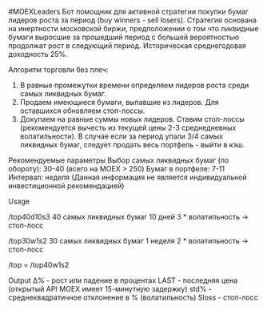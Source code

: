 #MOEXLeaders
Бот помощник для активной стратегии покупки бумаг лидеров роста за период (buy winners - sell losers).
Стратегия основана на инертности московской биржи, предположении о том что ликвидные бумаги выросшие за прошедший период с большей вероятностью продолжат рост в следующий период.
Историческая среднегодовая доходность 25%.

Алгоритм торговли без плеч:
1) В равные промежутки времени определяем лидеров роста среди самых ликвидных бумаг.
2) Продаем имеющиеся бумаги, выпавшие из лидеров. Для оставшихся обновляем стоп-лоссы.
3) Докупаем на равные суммы новых лидеров. Ставим стоп-лоссы (рекомендуется вычесть из текущей цены 2-3 среднедневных волатильности).
В случае если за период упали 3/4 самых ликвидных бумаг, следует продать весь портфель - выйти в кэш.

Рекомендуемые параметры
Выбор самых ликвидных бумаг (по обороту): 30-40 (всего на MOEX > 250)
Бумаг в портфеле: 7-11
Интервал: неделя
(Данная информация не является индивидуальной инвестиционной рекомендацией)

Usage

/top40d10s3
40 самых ликвидных бумаг
10 дней
3 * волатильность -> стоп-лосс

/top30w1s2
30 самых ликвидных бумаг
1 неделя
2 * волатильность -> стоп-лосс

/top = /top40w1s2

Output
Δ% - рост или падение в процентах
LAST - последняя цена (открытый API MOEX имеет 15-минутную задержку)
std% - среднеквадратичное отклонение в % (волатильность)
Sloss - стоп-лосс